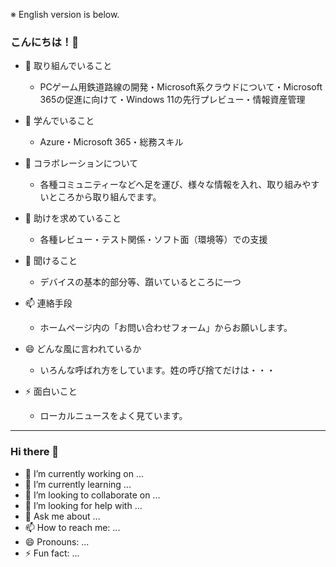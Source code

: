 ※ English version is below.
### こんにちは！👋

- 🔭 取り組んでいること
  -  PCゲーム用鉄道路線の開発・Microsoft系クラウドについて・Microsoft 365の促進に向けて・Windows 11の先行プレビュー・情報資産管理

- 🌱 学んでいること
  - Azure・Microsoft 365・総務スキル
    
- 👯 コラボレーションについて
  - 各種コミュニティーなどへ足を運び、様々な情報を入れ、取り組みやすいところから取り組んでます。
    
- 🤔 助けを求めていること
  - 各種レビュー・テスト関係・ソフト面（環境等）での支援
    
- 💬 聞けること
  - デバイスの基本的部分等、躓いているところに一つ
    
- 📫 連絡手段
  - ホームページ内の「お問い合わせフォーム」からお願いします。

- 😄 どんな風に言われているか
  -  いろんな呼ばれ方をしています。姓の呼び捨てだけは・・・
    
- ⚡ 面白いこと
  - ローカルニュースをよく見ています。

---
### Hi there 👋



- 🔭 I’m currently working on ...
- 🌱 I’m currently learning ...
- 👯 I’m looking to collaborate on ...
- 🤔 I’m looking for help with ...
- 💬 Ask me about ...
- 📫 How to reach me: ...
- 😄 Pronouns: ...
- ⚡ Fun fact: ...
